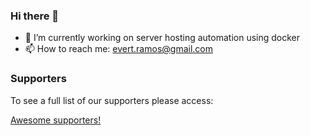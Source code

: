 ### Hi there 👋

- 🔭 I’m currently working on server hosting automation using docker
- 📫 How to reach me: evert.ramos@gmail.com

### Supporters

To see a full list of our supporters please access:

[Awesome supporters!](https://github.com/evertramos/evertramos/blob/main/pages/supporters.md)

<!--
**evertramos/evertramos** is a ✨ _special_ ✨ repository because its `README.md` (this file) appears on your GitHub profile.

Here are some ideas to get you started:

- 🔭 I’m currently working on ...
- 🌱 I’m currently learning ...
- 👯 I’m looking to collaborate on ...
- 🤔 I’m looking for help with ...
- 💬 Ask me about ...
- 📫 How to reach me: ...
- 😄 Pronouns: ...
- ⚡ Fun fact: ...
-->
